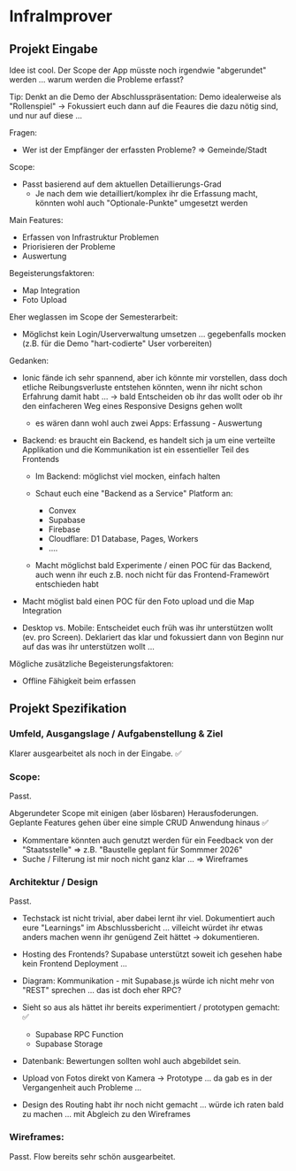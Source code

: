 # InfraImprover

## Projekt Eingabe



Idee ist cool. Der Scope der App müsste noch irgendwie "abgerundet" werden ... warum werden die Probleme erfasst?

Tip: Denkt an die Demo der Abschlusspräsentation: Demo idealerweise als "Rollenspiel"  -> Fokussiert euch dann auf die Feaures die dazu nötig sind, und nur auf diese ... 



Fragen:

- Wer ist der Empfänger der erfassten Probleme? => Gemeinde/Stadt



Scope: 

- Passt basierend auf dem aktuellen Detaillierungs-Grad
  - Je nach dem wie detailliert/komplex ihr die Erfassung macht, könnten wohl auch "Optionale-Punkte" umgesetzt werden



Main Features:

- Erfassen von Infrastruktur Problemen
- Priorisieren der Probleme
- Auswertung



Begeisterungsfaktoren:

- Map Integration
- Foto Upload



Eher weglassen im Scope der Semesterarbeit:

- Möglichst kein Login/Userverwaltung umsetzen ...  gegebenfalls mocken (z.B. für die Demo "hart-codierte" User vorbereiten)



Gedanken:

- Ionic fände ich sehr spannend, aber ich könnte mir vorstellen, dass doch etliche Reibungsverluste entstehen könnten, wenn ihr nicht schon Erfahrung damit habt ... -> bald Entscheiden ob ihr das wollt oder ob ihr den einfacheren Weg eines Responsive Designs gehen wollt

  - es wären dann wohl auch zwei Apps: Erfassung - Auswertung

- Backend: es braucht ein Backend, es handelt sich ja um eine verteilte Applikation und die Kommunikation ist ein essentieller Teil des Frontends

  - Im Backend: möglichst viel mocken, einfach halten

  - Schaut euch eine "Backend as a Service" Platform an:
    - Convex
    - Supabase
    - Firebase
    - Cloudflare: D1 Database, Pages, Workers
    - ....
  - Macht möglichst bald Experimente / einen POC für das Backend, auch wenn ihr euch z.B. noch nicht für das Frontend-Framewört entschieden habt

- Macht möglist bald einen POC für den Foto upload und die Map Integration

- Desktop vs. Mobile: Entscheidet euch früh was ihr unterstützen wollt (ev. pro Screen). Deklariert das klar und fokussiert dann von Beginn nur auf das was ihr unterstützen wollt ...





Mögliche zusätzliche Begeisterungsfaktoren:

- Offline Fähigkeit beim erfassen



## Projekt Spezifikation

### Umfeld, Ausgangslage / Aufgabenstellung & Ziel

Klarer ausgearbeitet als noch in der Eingabe. ✅



### Scope:

Passt. 

Abgerundeter Scope mit einigen (aber lösbaren) Herausfoderungen. Geplante Features gehen über eine simple CRUD Anwendung hinaus ✅

- Kommentare könnten auch genutzt werden für ein Feedback von der "Staatsstelle" => z.B. "Baustelle geplant für Sommmer 2026"
- Suche / Filterung ist mir noch nicht ganz klar ... => Wireframes



### Architektur / Design

Passt.

- Techstack ist nicht trivial, aber dabei lernt ihr viel. 
  Dokumentiert auch eure "Learnings" im Abschlussbericht ... villeicht würdet ihr etwas anders machen wenn ihr genügend Zeit hättet -> dokumentieren.

- Hosting des Frontends? Supabase unterstützt soweit ich gesehen habe kein Frontend Deployment ...
- Diagram: Kommunikation - mit Supabase.js würde ich nicht mehr von "REST" sprechen ... das ist doch eher RPC?
- Sieht so aus als hättet ihr bereits experimentiert / prototypen gemacht: ✅
  - Supabase RPC Function
  - Supabase Storage
- Datenbank: Bewertungen sollten wohl auch abgebildet sein.
- Upload von Fotos direkt von Kamera -> Prototype ... da gab es in der Vergangenheit auch Probleme ...
- Design des Routing habt ihr noch nicht gemacht ... würde ich raten bald zu machen ... mit Abgleich zu den Wireframes



### Wireframes:

Passt. Flow bereits sehr schön ausgearbeitet.